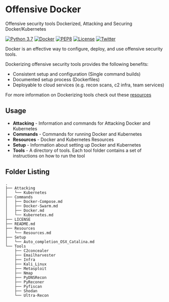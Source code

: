 # Offensive Docker

Offensive security tools Dockerized, Attacking and Securing Docker/Kubernetes

[![Python 3.7](https://img.shields.io/badge/python-3.7-FADA5E.svg?logo=python)](https://www.python.org/) 
[![Docker](https://img.shields.io/badge/docker-required-0db7ed.svg?logo=docker)](https://www.docker.com/) [![PEP8](https://img.shields.io/badge/code%20style-pep8-red.svg)](https://www.python.org/dev/peps/pep-0008/) [![License](https://img.shields.io/badge/license-GPL3-lightgrey.svg)](https://www.gnu.org/licenses/gpl-3.0.en.html) [![Twitter](https://img.shields.io/badge/twitter-sneakerhax-38A1F3?logo=twitter)](https://twitter.com/sneakerhax)


Docker is an effective way to configure, deploy, and use offensive security tools. 

Dockerizing offensive security tools provides the following benefits:

* Consistent setup and configuration (Single command builds)
* Documented setup process (Dockerfiles)
* Deployable to cloud services (e.g. recon scans, c2 infra, team services)

For more information on Dockerizing tools check out these [resources](https://github.com/sneakerhax/OffensiveDocker/blob/main/Resources/Resources.md)

## Usage

* **Attacking** - Information and commands for Attacking Docker and Kubernetes
* **Commands** - Commands for running Docker and Kubernetes
* **Resources** - Docker and Kubernetes Resources
* **Setup** - Information about setting up Docker and Kubernetes
* **Tools** - A directory of tools. Each tool folder contains a set of instructions on how to run the tool

## Folder Listing
```
.
├── Attacking
│   └── Kubernetes
├── Commands
│   ├── Docker-Compose.md
│   ├── Docker-Swarm.md
│   ├── Docker.md
│   └── Kubernetes.md
├── LICENSE
├── README.md
├── Resources
│   └── Resources.md
├── Setup
│   └── Auto_completion_OSX_Catalina.md
└── Tools
    ├── C2concealer
    ├── Emailharvester
    ├── Infra
    ├── Kali_Linux
    ├── Metasploit
    ├── Nmap
    ├── PyDNSRecon
    ├── PyReconer
    ├── Pyfiscan
    ├── Shodan
    └── Ultra-Recon
```
